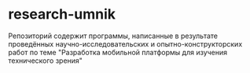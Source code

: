 # research-umnik

Репозиторий содержит программы, написанные в результате проведённых научно-исследовательских и опытно-конструкторских работ по теме "Разработка мобильной платформы для изучения технического зрения"
